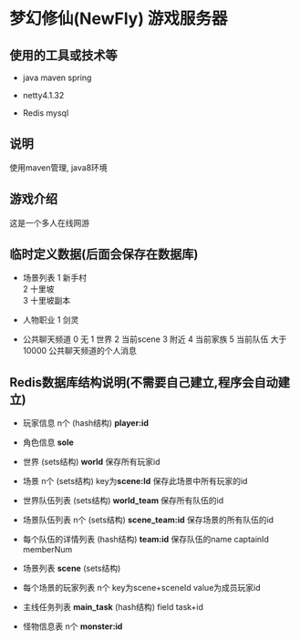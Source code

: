 # 梦幻修仙(NewFly) 游戏服务器

## 使用的工具或技术等
* java maven spring

* netty4.1.32

* Redis mysql



## 说明
使用maven管理, java8环境



## 游戏介绍
这是一个多人在线网游




## 临时定义数据(后面会保存在数据库)
* 场景列表
1   新手村  
2   十里坡  
3   十里坡副本  


* 人物职业
1   剑灵


* 公共聊天频道
0 无
 1 世界
2 当前scene
3 附近
4 当前家族
5  当前队伍
大于10000 公共聊天频道的个人消息



## Redis数据库结构说明(不需要自己建立,程序会自动建立)
* 玩家信息 n个 (hash结构) **player:id**

* 角色信息 **sole**

* 世界 (sets结构) **world** 保存所有玩家id
* 场景 n个 (sets结构) key为**scene:Id** 保存此场景中所有玩家的id

* 世界队伍列表 (sets结构) **world_team** 保存所有队伍的id
* 场景队伍列表 n个 (sets结构) **scene_team:id** 保存场景的所有队伍的id
* 每个队伍的详情列表 (hash结构) **team:id** 保存队伍的name captainId memberNum 

* 场景列表 **scene** (sets结构)
* 每个场景的玩家列表 n个 key为scene+sceneId value为成员玩家id

* 主线任务列表 **main_task** (hash结构)
    field task+id

* 怪物信息表 n个 **monster:id**

